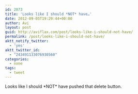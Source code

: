 ```yaml
---
id: 2073
title: 'Looks like I should *NOT* have…'
date: 2012-09-05T19:29:44+00:00
author: Avi
layout: post
guid: http://aviflax.com/post/looks-like-i-should-not-have/
permalink: /post/looks-like-i-should-not-have/
aktt_notify_twitter:
  - 'yes'
aktt_twitter_id:
  - "243491133076930560"
categories:
  - none
tags:
  - tweet
---
```

Looks like I should \*NOT\* have pushed that delete button.